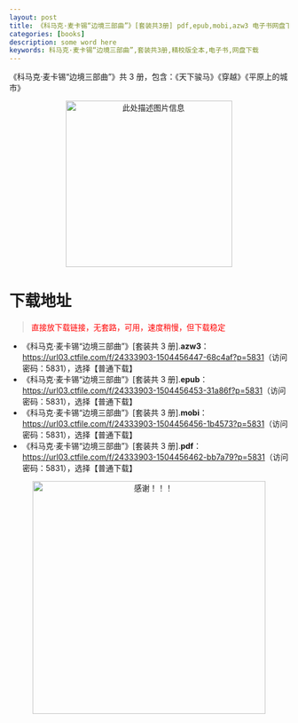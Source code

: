 ```yaml
---
layout: post
title: 《科马克·麦卡锡“边境三部曲”》[套装共3册] pdf,epub,mobi,azw3 电子书网盘下载
categories: [books]
description: some word here
keywords: 科马克·麦卡锡“边境三部曲”,套装共3册,精校版全本,电子书,网盘下载
---
```


《科马克·麦卡锡“边境三部曲”》共 3 册，包含：《天下骏马》《穿越》《平原上的城市》

<div align="center"><img src="https://qweree.cn/wp-content/uploads/2025/05/bjsbq-tuya.png" alt="此处描述图片信息" width="300px" height="auto"></div>

# 下载地址

> <p style="color:red" >直接放下载链接，无套路，可用，速度稍慢，但下载稳定</p>

- 《科马克·麦卡锡“边境三部曲”》[套装共 3 册].**azw3**：<https://url03.ctfile.com/f/24333903-1504456447-68c4af?p=5831>（访问密码：5831），选择【普通下载】
- 《科马克·麦卡锡“边境三部曲”》[套装共 3 册].**epub**：<https://url03.ctfile.com/f/24333903-1504456453-31a86f?p=5831>（访问密码：5831），选择【普通下载】
- 《科马克·麦卡锡“边境三部曲”》[套装共 3 册].**mobi**：<https://url03.ctfile.com/f/24333903-1504456456-1b4573?p=5831>（访问密码：5831），选择【普通下载】
- 《科马克·麦卡锡“边境三部曲”》[套装共 3 册].**pdf**：<https://url03.ctfile.com/f/24333903-1504456462-bb7a79?p=5831>（访问密码：5831），选择【普通下载】

<div align="center"><img src="https://pic.imgdb.cn/item/6707df6bd29ded1a8ce37031.gif" alt="感谢！！！" width="420px" height="auto"/></div>
